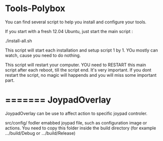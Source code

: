 Tools-Polybox
=============

You can find several script to help you install and configure your tools.

If you start with a fresh 12.04 Ubuntu, just start the main script :

./install-all.sh


This script will start each installation and setup script 1 by 1. YOu mostly can watch, cause you need to do nothing.

This script will restart your computer. 
YOU need to RESTART this main script after each reboot, till the script end.
It's very important. If you dont restart the script, no magic will happends and you will miss some important part.


=======
JoypadOverlay
=============

JoypadOverlay can be use to affect action to specific joypad controler.


src/config/ fodler emabbed joypad file, such as configuration image or actions.
You need to copy this folder inside the build directory (for example .../build/Debug  or  .../build/Release)

